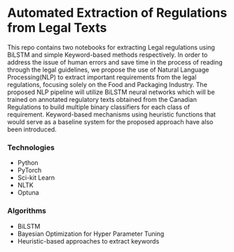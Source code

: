 # Automated Extraction of Regulations from Legal Texts

This repo contains two notebooks for extracting Legal regulations using BiLSTM and simple Keyword-based methods respectively.
In order to address the issue of human errors and save time in the process of reading through the legal guidelines, we propose the use of Natural Language
Processing(NLP) to extract important requirements from the legal regulations, focusing solely on the Food and Packaging Industry. The proposed NLP pipeline will utilize BiLSTM neural networks which will be trained on annotated regulatory texts obtained from the Canadian Regulations to build multiple binary classifiers for each class of requirement. Keyword-based mechanisms using heuristic functions that would serve as a baseline system for the proposed approach have also been introduced.

### Technologies

* Python
* PyTorch
* Sci-kit Learn
* NLTK
* Optuna


### Algorithms

* BiLSTM
* Bayesian Optimization for Hyper Parameter Tuning
* Heuristic-based approaches to extract keywords

